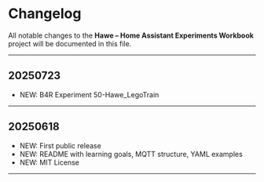 # Changelog

All notable changes to the **Hawe – Home Assistant Experiments Workbook** project will be documented in this file.

---


## 20250723

- NEW: B4R Experiment 50-Hawe_LegoTrain

---

## 20250618

- NEW: First public release
- NEW: README with learning goals, MQTT structure, YAML examples
- NEW: MIT License

---


